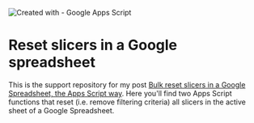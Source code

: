 ![Created with - Google Apps Script](https://img.shields.io/static/v1?label=Created+with&message=Google+Apps+Script&color=blue)

# Reset slicers in a Google spreadsheet

This is the support repository for my post [Bulk reset slicers in a Google Spreadsheet, the Apps Script way](https://pablofelip.online/bulk-reset-slicers-gas/). Here you'll find two Apps Script functions that reset (i.e. remove filtering criteria) all slicers in the active sheet of a Google Spreadsheet.
